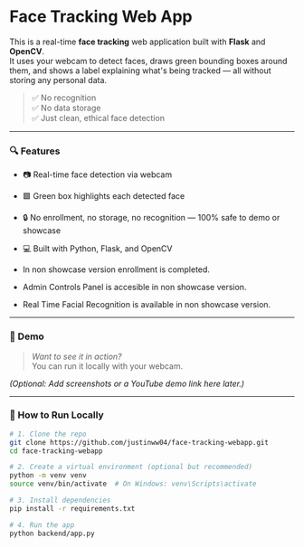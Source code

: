 # Face Tracking Web App

This is a real-time **face tracking** web application built with **Flask** and **OpenCV**.  
It uses your webcam to detect faces, draws green bounding boxes around them, and shows a label explaining what's being tracked — all without storing any personal data.

> ✅ No recognition  
> ✅ No data storage  
> ✅ Just clean, ethical face detection

---

### 🔍 Features

- 📷 Real-time face detection via webcam
- 🟩 Green box highlights each detected face
- 🔒 No enrollment, no storage, no recognition — 100% safe to demo or showcase
- 💻 Built with Python, Flask, and OpenCV

- In non showcase version enrollment is completed.
- Admin Controls Panel is accesible in non showcase version.
- Real Time Facial Recognition is available in non showcase version.

---

### 📸 Demo

> _Want to see it in action?_  
> You can run it locally with your webcam.

_(Optional: Add screenshots or a YouTube demo link here later.)_

---

### 🚀 How to Run Locally

```bash
# 1. Clone the repo
git clone https://github.com/justinww04/face-tracking-webapp.git
cd face-tracking-webapp

# 2. Create a virtual environment (optional but recommended)
python -m venv venv
source venv/bin/activate  # On Windows: venv\Scripts\activate

# 3. Install dependencies
pip install -r requirements.txt

# 4. Run the app
python backend/app.py
